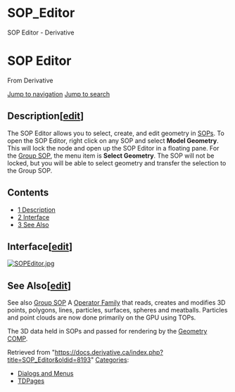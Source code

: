 

# SOP_Editor

SOP Editor - Derivative




# SOP Editor
From Derivative

[Jump to navigation](#mw-head)
[Jump to search](#searchInput)
## Description[[edit](https://docs.derivative.ca/index.php?title=SOP_Editor&action=edit&section=1 "Edit section: Description")]
The SOP Editor allows you to select, create, and edit geometry in [SOPs](SOP.html "SOP").
To open the SOP Editor, right click on any SOP and select **Model Geometry**. This will lock the node and open up the SOP Editor in a floating pane. For the [Group SOP](Group_SOP.html "Group SOP"), the menu item is **Select Geometry**. The SOP will not be locked, but you will be able to select geometry and transfer the selection to the Group SOP.
## Contents
* [1 Description](#Description)
* [2 Interface](#Interface)
* [3 See Also](#See_Also)
## Interface[[edit](https://docs.derivative.ca/index.php?title=SOP_Editor&action=edit&section=2 "Edit section: Interface")]
[![SOPEditor.jpg](https://docs.derivative.ca/images/d/d5/SOPEditor.jpg)](https://docs.derivative.ca/File:SOPEditor.jpg)
## See Also[[edit](https://docs.derivative.ca/index.php?title=SOP_Editor&action=edit&section=3 "Edit section: See Also")]
See also [Group SOP](Group_SOP.html "Group SOP")
A [Operator Family](Operator_Family.html "Operator Family") that reads, creates and modifies 3D points, polygons, lines, particles, surfaces, spheres and meatballs. Particles and point clouds are now done primarily on the GPU using TOPs.

The 3D data held in SOPs and passed for rendering by the [Geometry COMP](Geometry_COMP.html "Geometry COMP").

Retrieved from "<https://docs.derivative.ca/index.php?title=SOP_Editor&oldid=8193>"
[Categories](Special_Categories.html "Special:Categories"):
* [Dialogs and Menus](https://docs.derivative.ca/index.php?title=Category:Dialogs_and_Menus&action=edit&redlink=1 "Category:Dialogs and Menus (page does not exist)")
* [TDPages](Category_TDPages.html "Category:TDPages")